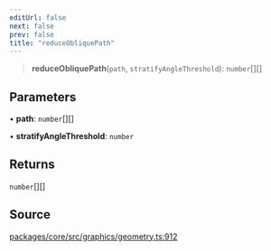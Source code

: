 ```yaml
---
editUrl: false
next: false
prev: false
title: "reduceObliquePath"
---
```


> **reduceObliquePath**(`path`, `stratifyAngleThreshold`): `number`[][]

## Parameters

• **path**: `number`[][]

• **stratifyAngleThreshold**: `number`

## Returns

`number`[][]

## Source

[packages/core/src/graphics/geometry.ts:912](https://github.com/dgmjs/dgmjs/blob/main/packages/core/src/graphics/geometry.ts#L912)

